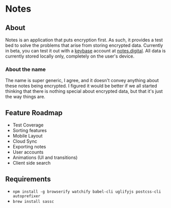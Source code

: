# Notes

## About

Notes is an application that puts encryption first. As such, it provides a test bed to solve the problems that arise from storing encrypted data. Currently in beta, you can test it out with a [keybase](https://keybase.io) account at [notes.digital](https://notes.digital). All data is currently stored locally only, completely on the user's device.

### About the name

The name is super generic, I agree, and it doesn't convey anything about these notes being encrypted. I figured it would be better if we all started thinking that there is nothing special about encrypted data, but that it's just the way things are. 

## Feature Roadmap

- Test Coverage
- Sorting features
- Mobile Layout
- Cloud Sync
- Exporting notes
- User accounts
- Animations (UI and transitions)
- Client side search

## Requirements

- `npm install -g browserify watchify babel-cli uglifyjs postcss-cli autoprefixer`
- `brew install sassc` 
